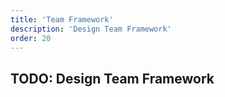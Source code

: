 ```yaml
---
title: 'Team Framework'
description: 'Design Team Framework'
order: 20
---
```


## TODO: Design Team Framework
